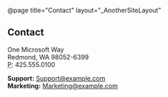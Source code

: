 ﻿@page title="Contact" layout="_AnotherSiteLayout"

## Contact

One Microsoft Way  
Redmond, WA 98052-6399  
<abbr title="Phone">P:</abbr> 425.555.0100

**Support:** [Support@example.com](mailto:Support@example.com)  
**Marketing:** [Marketing@example.com](mailto:Marketing@example.com)